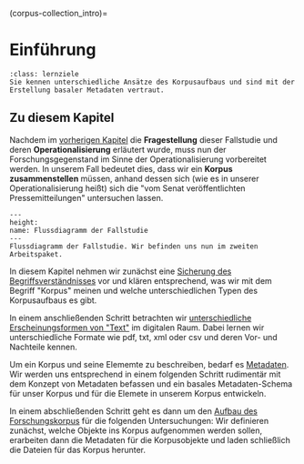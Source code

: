(corpus-collection_intro)=
# Einführung
```{admonition} Groblernziel dieses Kapitels
:class: lernziele
Sie kennen unterschiedliche Ansätze des Korpusaufbaus und sind mit der Erstellung basaler Metadaten vertraut.
```

## Zu diesem Kapitel
Nachdem im [vorherigen Kapitel](introduction_intro) die **Fragestellung** dieser Fallstudie und deren **Operationalisierung** erläutert wurde, muss nun der Forschungsgegenstand im Sinne der Operationalisierung vorbereitet werden. In unserem Fall bedeutet dies, dass wir ein **Korpus zusammenstellen** müssen, anhand dessen sich (wie es in unserer Operationalisierung heißt) sich die "vom Senat veröffentlichten Pressemitteilungen" untersuchen lassen. 

```{figure} ../book_images/flow-chart_corpus-collection.png
---
height:
name: Flussdiagramm der Fallstudie
---
Flussdiagramm der Fallstudie. Wir befinden uns nun im zweiten Arbeitspaket.
```

In diesem Kapitel nehmen wir zunächst eine [Sicherung des Begriffsverständnisses](corpus-collection_corpora-as-research-objects) vor und klären entsprechend, was wir mit dem Begriff "Korpus" meinen und welche unterschiedlichen Typen des Korpusaufbaus es gibt. 

In einem anschließenden Schritt betrachten wir [unterschiedliche Erscheinungsformen von "Text"](corpus-collection_text_as_digital_objects) im digitalen Raum. Dabei lernen wir unterschiedliche Formate wie pdf, txt, xml oder csv und deren Vor- und Nachteile kennen.

Um ein Korpus und seine Elememte zu beschreiben, bedarf es [Metadaten](corpus-collection_metadata). Wir werden uns entsprechend in einem folgenden Schritt rudimentär mit dem Konzept von Metadaten befassen und ein basales Metadaten-Schema für unser Korpus und für die Elemete in unserem Korpus entwickeln.

In einem abschließenden Schritt geht es dann um den [Aufbau des Forschungskorpus](corpus-collection_building-our-corpus) für die folgenden Untersuchungen: Wir definieren zunächst, welche Objekte ins Korpus aufgenommen werden sollen, erarbeiten dann die Metadaten für die Korpusobjekte und laden schließlich die Dateien für das Korpus herunter. 
